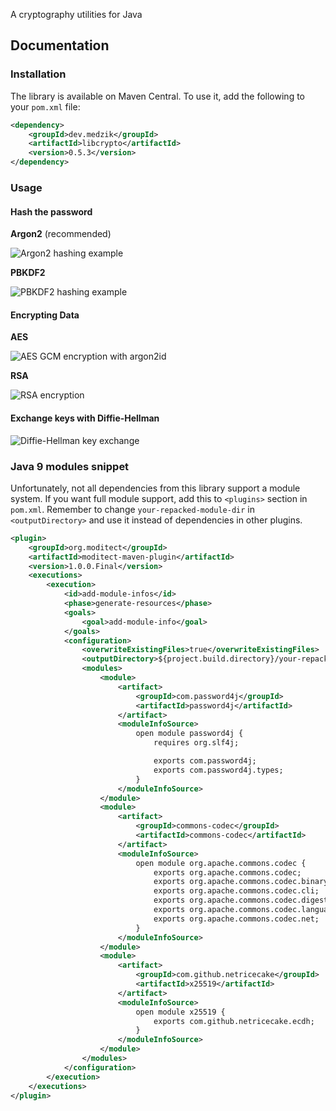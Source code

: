 A cryptography utilities for Java

## Documentation

### Installation

The library is available on Maven Central. To use it, add the following to your `pom.xml` file:

```xml
<dependency>
    <groupId>dev.medzik</groupId>
    <artifactId>libcrypto</artifactId>
    <version>0.5.3</version>
</dependency>
```

### Usage

#### Hash the password

**Argon2** (recommended)

![Argon2 hashing example](https://github.com/M3DZIK/libcrypto-java/assets/87065584/139edc3c-9937-4df8-8af3-50a4bf3679d6)

**PBKDF2**

![PBKDF2 hashing example](https://user-images.githubusercontent.com/87065584/236326073-3cad8efe-a1db-4320-943c-59d53f1976c2.png)

#### Encrypting Data

**AES**

![AES GCM encryption with argon2id](https://github.com/M3DZIK/libcrypto-java/assets/87065584/ad511e04-ff67-4336-8600-1969e9eca142)

**RSA**

![RSA encryption](https://user-images.githubusercontent.com/87065584/236550078-562027d9-655b-47c8-8ae5-3f4e9c1067af.png)

#### Exchange keys with Diffie-Hellman

![Diffie-Hellman key exchange](https://github.com/M3DZIK/libcrypto-java/assets/87065584/c3e3d1fa-9a64-4739-a421-0fe4b0abca29)

### Java 9 modules snippet

Unfortunately, not all dependencies from this library support a module system. If you want full module support, add this to `<plugins>` section in `pom.xml`.
Remember to change `your-repacked-module-dir` in `<outputDirectory>` and use it instead of dependencies in other plugins.

```xml
<plugin>
    <groupId>org.moditect</groupId>
    <artifactId>moditect-maven-plugin</artifactId>
    <version>1.0.0.Final</version>
    <executions>
        <execution>
            <id>add-module-infos</id>
            <phase>generate-resources</phase>
            <goals>
                <goal>add-module-info</goal>
            </goals>
            <configuration>
                <overwriteExistingFiles>true</overwriteExistingFiles>
                <outputDirectory>${project.build.directory}/your-repacked-module-dir</outputDirectory>
                <modules>
                    <module>
                        <artifact>
                            <groupId>com.password4j</groupId>
                            <artifactId>password4j</artifactId>
                        </artifact>
                        <moduleInfoSource>
                            open module password4j {
                                requires org.slf4j;

                                exports com.password4j;
                                exports com.password4j.types;
                            }
                        </moduleInfoSource>
                    </module>
                    <module>
                        <artifact>
                            <groupId>commons-codec</groupId>
                            <artifactId>commons-codec</artifactId>
                        </artifact>
                        <moduleInfoSource>
                            open module org.apache.commons.codec {
                                exports org.apache.commons.codec;
                                exports org.apache.commons.codec.binary;
                                exports org.apache.commons.codec.cli;
                                exports org.apache.commons.codec.digest;
                                exports org.apache.commons.codec.language;
                                exports org.apache.commons.codec.net;
                            }
                        </moduleInfoSource>
                    </module>
                    <module>
                        <artifact>
                            <groupId>com.github.netricecake</groupId>
                            <artifactId>x25519</artifactId>
                        </artifact>
                        <moduleInfoSource>
                            open module x25519 {
                                exports com.github.netricecake.ecdh;
                            }
                        </moduleInfoSource>
                    </module>
                </modules>
            </configuration>
        </execution>
    </executions>
</plugin>
```
